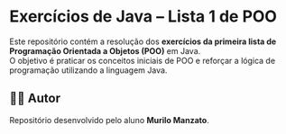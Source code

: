# Exercícios de Java – Lista 1 de POO

Este repositório contém a resolução dos **exercícios da primeira lista de Programação Orientada a Objetos (POO)** em Java.  
O objetivo é praticar os conceitos iniciais de POO e reforçar a lógica de programação utilizando a linguagem Java. 

## 👨‍🎓 Autor
Repositório desenvolvido pelo aluno **Murilo Manzato**.
